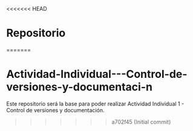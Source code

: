 <<<<<<< HEAD
# Repositorio
=======
# Actividad-Individual---Control-de-versiones-y-documentaci-n
Este repositorio será la base para poder realizar Actividad Individual 1 - Control de versiones y documentación.
>>>>>>> a702f45 (Initial commit)
